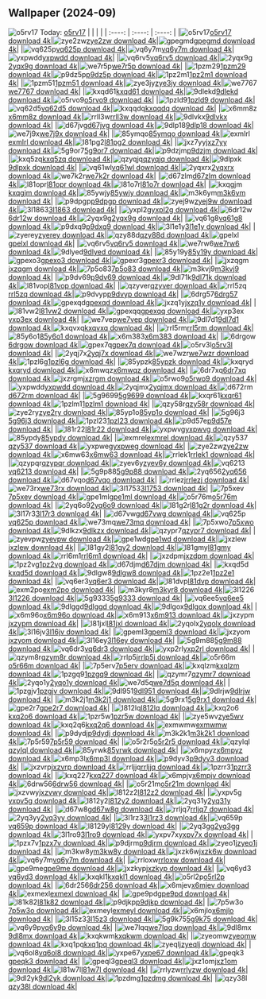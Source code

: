## Wallpaper (2024-09)
![o5rv17](https://w.wallhaven.cc/full/o5/wallhaven-o5rv17.jpg) Today: [o5rv17](https://th.wallhaven.cc/small/o5/o5rv17.jpg)
|      |      |      |
| :----: | :----: | :----: |
|![o5rv17](https://th.wallhaven.cc/small/o5/o5rv17.jpg)[o5rv17 download 4k](https://wallhaven.cc/w/o5rv17)|![zye2zw](https://th.wallhaven.cc/small/zy/zye2zw.jpg)[zye2zw download 4k](https://wallhaven.cc/w/zye2zw)|![gpegmd](https://th.wallhaven.cc/small/gp/gpegmd.jpg)[gpegmd download 4k](https://wallhaven.cc/w/gpegmd)|
|![vq625p](https://th.wallhaven.cc/small/vq/vq625p.jpg)[vq625p download 4k](https://wallhaven.cc/w/vq625p)|![vq6y7m](https://th.wallhaven.cc/small/vq/vq6y7m.jpg)[vq6y7m download 4k](https://wallhaven.cc/w/vq6y7m)|![yxpwdd](https://th.wallhaven.cc/small/yx/yxpwdd.jpg)[yxpwdd download 4k](https://wallhaven.cc/w/yxpwdd)|
|![vq6rv5](https://th.wallhaven.cc/small/vq/vq6rv5.jpg)[vq6rv5 download 4k](https://wallhaven.cc/w/vq6rv5)|![2yqx9g](https://th.wallhaven.cc/small/2y/2yqx9g.jpg)[2yqx9g download 4k](https://wallhaven.cc/w/2yqx9g)|![we7r5p](https://th.wallhaven.cc/small/we/we7r5p.jpg)[we7r5p download 4k](https://wallhaven.cc/w/we7r5p)|
|![1pzm29](https://th.wallhaven.cc/small/1p/1pzm29.jpg)[1pzm29 download 4k](https://wallhaven.cc/w/1pzm29)|![p9dz5p](https://th.wallhaven.cc/small/p9/p9dz5p.jpg)[p9dz5p download 4k](https://wallhaven.cc/w/p9dz5p)|![1pz2m1](https://th.wallhaven.cc/small/1p/1pz2m1.jpg)[1pz2m1 download 4k](https://wallhaven.cc/w/1pz2m1)|
|![1pzm51](https://th.wallhaven.cc/small/1p/1pzm51.jpg)[1pzm51 download 4k](https://wallhaven.cc/w/1pzm51)|![zye3jy](https://th.wallhaven.cc/small/zy/zye3jy.jpg)[zye3jy download 4k](https://wallhaven.cc/w/zye3jy)|![we7767](https://th.wallhaven.cc/small/we/we7767.jpg)[we7767 download 4k](https://wallhaven.cc/w/we7767)|
|![kxqd61](https://th.wallhaven.cc/small/kx/kxqd61.jpg)[kxqd61 download 4k](https://wallhaven.cc/w/kxqd61)|![9dlekd](https://th.wallhaven.cc/small/9d/9dlekd.jpg)[9dlekd download 4k](https://wallhaven.cc/w/9dlekd)|![o5rvo9](https://th.wallhaven.cc/small/o5/o5rvo9.jpg)[o5rvo9 download 4k](https://wallhaven.cc/w/o5rvo9)|
|![1pzld9](https://th.wallhaven.cc/small/1p/1pzld9.jpg)[1pzld9 download 4k](https://wallhaven.cc/w/1pzld9)|![vq62d5](https://th.wallhaven.cc/small/vq/vq62d5.jpg)[vq62d5 download 4k](https://wallhaven.cc/w/vq62d5)|![kxqqdq](https://th.wallhaven.cc/small/kx/kxqqdq.jpg)[kxqqdq download 4k](https://wallhaven.cc/w/kxqqdq)|
|![x6mm8z](https://th.wallhaven.cc/small/x6/x6mm8z.jpg)[x6mm8z download 4k](https://wallhaven.cc/w/x6mm8z)|![rrll3w](https://th.wallhaven.cc/small/rr/rrll3w.jpg)[rrll3w download 4k](https://wallhaven.cc/w/rrll3w)|![9dlvkx](https://th.wallhaven.cc/small/9d/9dlvkx.jpg)[9dlvkx download 4k](https://wallhaven.cc/w/9dlvkx)|
|![d67jvg](https://th.wallhaven.cc/small/d6/d67jvg.jpg)[d67jvg download 4k](https://wallhaven.cc/w/d67jvg)|![9dlp18](https://th.wallhaven.cc/small/9d/9dlp18.jpg)[9dlp18 download 4k](https://wallhaven.cc/w/9dlp18)|![we7j9x](https://th.wallhaven.cc/small/we/we7j9x.jpg)[we7j9x download 4k](https://wallhaven.cc/w/we7j9x)|
|![85ymqo](https://th.wallhaven.cc/small/85/85ymqo.jpg)[85ymqo download 4k](https://wallhaven.cc/w/85ymqo)|![exmlrl](https://th.wallhaven.cc/small/ex/exmlrl.jpg)[exmlrl download 4k](https://wallhaven.cc/w/exmlrl)|![l81pg2](https://th.wallhaven.cc/small/l8/l81pg2.jpg)[l81pg2 download 4k](https://wallhaven.cc/w/l81pg2)|
|![jxz7yy](https://th.wallhaven.cc/small/jx/jxz7yy.jpg)[jxz7yy download 4k](https://wallhaven.cc/w/jxz7yy)|![5g9or7](https://th.wallhaven.cc/small/5g/5g9or7.jpg)[5g9or7 download 4k](https://wallhaven.cc/w/5g9or7)|![p9dzjm](https://th.wallhaven.cc/small/p9/p9dzjm.jpg)[p9dzjm download 4k](https://wallhaven.cc/w/p9dzjm)|
|![kxq5zq](https://th.wallhaven.cc/small/kx/kxq5zq.jpg)[kxq5zq download 4k](https://wallhaven.cc/w/kxq5zq)|![qzyqjq](https://th.wallhaven.cc/small/qz/qzyqjq.jpg)[qzyqjq download 4k](https://wallhaven.cc/w/qzyqjq)|![9dlpxk](https://th.wallhaven.cc/small/9d/9dlpxk.jpg)[9dlpxk download 4k](https://wallhaven.cc/w/9dlpxk)|
|![vq61wl](https://th.wallhaven.cc/small/vq/vq61wl.jpg)[vq61wl download 4k](https://wallhaven.cc/w/vq61wl)|![2yqxrx](https://th.wallhaven.cc/small/2y/2yqxrx.jpg)[2yqxrx download 4k](https://wallhaven.cc/w/2yqxrx)|![we7k2r](https://th.wallhaven.cc/small/we/we7k2r.jpg)[we7k2r download 4k](https://wallhaven.cc/w/we7k2r)|
|![d67zlm](https://th.wallhaven.cc/small/d6/d67zlm.jpg)[d67zlm download 4k](https://wallhaven.cc/w/d67zlm)|![l81opr](https://th.wallhaven.cc/small/l8/l81opr.jpg)[l81opr download 4k](https://wallhaven.cc/w/l81opr)|![l81o7r](https://th.wallhaven.cc/small/l8/l81o7r.jpg)[l81o7r download 4k](https://wallhaven.cc/w/l81o7r)|
|![kxqgjm](https://th.wallhaven.cc/small/kx/kxqgjm.jpg)[kxqgjm download 4k](https://wallhaven.cc/w/kxqgjm)|![85ywjy](https://th.wallhaven.cc/small/85/85ywjy.jpg)[85ywjy download 4k](https://wallhaven.cc/w/85ywjy)|![m3k6ym](https://th.wallhaven.cc/small/m3/m3k6ym.jpg)[m3k6ym download 4k](https://wallhaven.cc/w/m3k6ym)|
|![p9dpgp](https://th.wallhaven.cc/small/p9/p9dpgp.jpg)[p9dpgp download 4k](https://wallhaven.cc/w/p9dpgp)|![zyej9w](https://th.wallhaven.cc/small/zy/zyej9w.jpg)[zyej9w download 4k](https://wallhaven.cc/w/zyej9w)|![3l1863](https://th.wallhaven.cc/small/3l/3l1863.jpg)[3l1863 download 4k](https://wallhaven.cc/w/3l1863)|
|![yxpl2g](https://th.wallhaven.cc/small/yx/yxpl2g.jpg)[yxpl2g download 4k](https://wallhaven.cc/w/yxpl2g)|![6dr12w](https://th.wallhaven.cc/small/6d/6dr12w.jpg)[6dr12w download 4k](https://wallhaven.cc/w/6dr12w)|![2yqx9g](https://th.wallhaven.cc/small/2y/2yqx9g.jpg)[2yqx9g download 4k](https://wallhaven.cc/w/2yqx9g)|
|![vq61g8](https://th.wallhaven.cc/small/vq/vq61g8.jpg)[vq61g8 download 4k](https://wallhaven.cc/w/vq61g8)|![p9dxq9](https://th.wallhaven.cc/small/p9/p9dxq9.jpg)[p9dxq9 download 4k](https://wallhaven.cc/w/p9dxq9)|![3l1e1y](https://th.wallhaven.cc/small/3l/3l1e1y.jpg)[3l1e1y download 4k](https://wallhaven.cc/w/3l1e1y)|
|![zyerey](https://th.wallhaven.cc/small/zy/zyerey.jpg)[zyerey download 4k](https://wallhaven.cc/w/zyerey)|![qzy88d](https://th.wallhaven.cc/small/qz/qzy88d.jpg)[qzy88d download 4k](https://wallhaven.cc/w/qzy88d)|![gpelxl](https://th.wallhaven.cc/small/gp/gpelxl.jpg)[gpelxl download 4k](https://wallhaven.cc/w/gpelxl)|
|![vq6rv5](https://th.wallhaven.cc/small/vq/vq6rv5.jpg)[vq6rv5 download 4k](https://wallhaven.cc/w/vq6rv5)|![we7rw6](https://th.wallhaven.cc/small/we/we7rw6.jpg)[we7rw6 download 4k](https://wallhaven.cc/w/we7rw6)|![9dlyed](https://th.wallhaven.cc/small/9d/9dlyed.jpg)[9dlyed download 4k](https://wallhaven.cc/w/9dlyed)|
|![85y19y](https://th.wallhaven.cc/small/85/85y19y.jpg)[85y19y download 4k](https://wallhaven.cc/w/85y19y)|![gpexo3](https://th.wallhaven.cc/small/gp/gpexo3.jpg)[gpexo3 download 4k](https://wallhaven.cc/w/gpexo3)|![gpexr3](https://th.wallhaven.cc/small/gp/gpexr3.jpg)[gpexr3 download 4k](https://wallhaven.cc/w/gpexr3)|
|![jxzqgm](https://th.wallhaven.cc/small/jx/jxzqgm.jpg)[jxzqgm download 4k](https://wallhaven.cc/w/jxzqgm)|![7p5o83](https://th.wallhaven.cc/small/7p/7p5o83.jpg)[7p5o83 download 4k](https://wallhaven.cc/w/7p5o83)|![m3kvj9](https://th.wallhaven.cc/small/m3/m3kvj9.jpg)[m3kvj9 download 4k](https://wallhaven.cc/w/m3kvj9)|
|![p9dv69](https://th.wallhaven.cc/small/p9/p9dv69.jpg)[p9dv69 download 4k](https://wallhaven.cc/w/p9dv69)|![9dl71k](https://th.wallhaven.cc/small/9d/9dl71k.jpg)[9dl71k download 4k](https://wallhaven.cc/w/9dl71k)|![l81vop](https://th.wallhaven.cc/small/l8/l81vop.jpg)[l81vop download 4k](https://wallhaven.cc/w/l81vop)|
|![qzyver](https://th.wallhaven.cc/small/qz/qzyver.jpg)[qzyver download 4k](https://wallhaven.cc/w/qzyver)|![rrl5zq](https://th.wallhaven.cc/small/rr/rrl5zq.jpg)[rrl5zq download 4k](https://wallhaven.cc/w/rrl5zq)|![p9dvyp](https://th.wallhaven.cc/small/p9/p9dvyp.jpg)[p9dvyp download 4k](https://wallhaven.cc/w/p9dvyp)|
|![6drg57](https://th.wallhaven.cc/small/6d/6drg57.jpg)[6drg57 download 4k](https://wallhaven.cc/w/6drg57)|![gpexqd](https://th.wallhaven.cc/small/gp/gpexqd.jpg)[gpexqd download 4k](https://wallhaven.cc/w/gpexqd)|![jxzq1y](https://th.wallhaven.cc/small/jx/jxzq1y.jpg)[jxzq1y download 4k](https://wallhaven.cc/w/jxzq1y)|
|![l81vw2](https://th.wallhaven.cc/small/l8/l81vw2.jpg)[l81vw2 download 4k](https://wallhaven.cc/w/l81vw2)|![gpexqq](https://th.wallhaven.cc/small/gp/gpexqq.jpg)[gpexqq download 4k](https://wallhaven.cc/w/gpexqq)|![yxp3ex](https://th.wallhaven.cc/small/yx/yxp3ex.jpg)[yxp3ex download 4k](https://wallhaven.cc/w/yxp3ex)|
|![we7vep](https://th.wallhaven.cc/small/we/we7vep.jpg)[we7vep download 4k](https://wallhaven.cc/w/we7vep)|![9dl7d1](https://th.wallhaven.cc/small/9d/9dl7d1.jpg)[9dl7d1 download 4k](https://wallhaven.cc/w/9dl7d1)|![kxqvxq](https://th.wallhaven.cc/small/kx/kxqvxq.jpg)[kxqvxq download 4k](https://wallhaven.cc/w/kxqvxq)|
|![rrl5rm](https://th.wallhaven.cc/small/rr/rrl5rm.jpg)[rrl5rm download 4k](https://wallhaven.cc/w/rrl5rm)|![85y6o1](https://th.wallhaven.cc/small/85/85y6o1.jpg)[85y6o1 download 4k](https://wallhaven.cc/w/85y6o1)|![x6m383](https://th.wallhaven.cc/small/x6/x6m383.jpg)[x6m383 download 4k](https://wallhaven.cc/w/x6m383)|
|![6drgow](https://th.wallhaven.cc/small/6d/6drgow.jpg)[6drgow download 4k](https://wallhaven.cc/w/6drgow)|![gpex7q](https://th.wallhaven.cc/small/gp/gpex7q.jpg)[gpex7q download 4k](https://wallhaven.cc/w/gpex7q)|![o5rv3l](https://th.wallhaven.cc/small/o5/o5rv3l.jpg)[o5rv3l download 4k](https://wallhaven.cc/w/o5rv3l)|
|![2yqj7x](https://th.wallhaven.cc/small/2y/2yqj7x.jpg)[2yqj7x download 4k](https://wallhaven.cc/w/2yqj7x)|![we7wzr](https://th.wallhaven.cc/small/we/we7wzr.jpg)[we7wzr download 4k](https://wallhaven.cc/w/we7wzr)|![1pzl6g](https://th.wallhaven.cc/small/1p/1pzl6g.jpg)[1pzl6g download 4k](https://wallhaven.cc/w/1pzl6g)|
|![85ypzk](https://th.wallhaven.cc/small/85/85ypzk.jpg)[85ypzk download 4k](https://wallhaven.cc/w/85ypzk)|![kxqryd](https://th.wallhaven.cc/small/kx/kxqryd.jpg)[kxqryd download 4k](https://wallhaven.cc/w/kxqryd)|![x6mwqz](https://th.wallhaven.cc/small/x6/x6mwqz.jpg)[x6mwqz download 4k](https://wallhaven.cc/w/x6mwqz)|
|![6dr7xq](https://th.wallhaven.cc/small/6d/6dr7xq.jpg)[6dr7xq download 4k](https://wallhaven.cc/w/6dr7xq)|![jxzrgm](https://th.wallhaven.cc/small/jx/jxzrgm.jpg)[jxzrgm download 4k](https://wallhaven.cc/w/jxzrgm)|![o5rwo9](https://th.wallhaven.cc/small/o5/o5rwo9.jpg)[o5rwo9 download 4k](https://wallhaven.cc/w/o5rwo9)|
|![yxpwdd](https://th.wallhaven.cc/small/yx/yxpwdd.jpg)[yxpwdd download 4k](https://wallhaven.cc/w/yxpwdd)|![2yqjmx](https://th.wallhaven.cc/small/2y/2yqjmx.jpg)[2yqjmx download 4k](https://wallhaven.cc/w/2yqjmx)|![d672rm](https://th.wallhaven.cc/small/d6/d672rm.jpg)[d672rm download 4k](https://wallhaven.cc/w/d672rm)|
|![5g9699](https://th.wallhaven.cc/small/5g/5g9699.jpg)[5g9699 download 4k](https://wallhaven.cc/w/5g9699)|![kxqr61](https://th.wallhaven.cc/small/kx/kxqr61.jpg)[kxqr61 download 4k](https://wallhaven.cc/w/kxqr61)|![1pzlm1](https://th.wallhaven.cc/small/1p/1pzlm1.jpg)[1pzlm1 download 4k](https://wallhaven.cc/w/1pzlm1)|
|![qzy58r](https://th.wallhaven.cc/small/qz/qzy58r.jpg)[qzy58r download 4k](https://wallhaven.cc/w/qzy58r)|![zye2ry](https://th.wallhaven.cc/small/zy/zye2ry.jpg)[zye2ry download 4k](https://wallhaven.cc/w/zye2ry)|![85yp1o](https://th.wallhaven.cc/small/85/85yp1o.jpg)[85yp1o download 4k](https://wallhaven.cc/w/85yp1o)|
|![5g96j3](https://th.wallhaven.cc/small/5g/5g96j3.jpg)[5g96j3 download 4k](https://wallhaven.cc/w/5g96j3)|![1pzl23](https://th.wallhaven.cc/small/1p/1pzl23.jpg)[1pzl23 download 4k](https://wallhaven.cc/w/1pzl23)|![p9d57e](https://th.wallhaven.cc/small/p9/p9d57e.jpg)[p9d57e download 4k](https://wallhaven.cc/w/p9d57e)|
|![l81r22](https://th.wallhaven.cc/small/l8/l81r22.jpg)[l81r22 download 4k](https://wallhaven.cc/w/l81r22)|![yxpwvg](https://th.wallhaven.cc/small/yx/yxpwvg.jpg)[yxpwvg download 4k](https://wallhaven.cc/w/yxpwvg)|![85ypdy](https://th.wallhaven.cc/small/85/85ypdy.jpg)[85ypdy download 4k](https://wallhaven.cc/w/85ypdy)|
|![exmrel](https://th.wallhaven.cc/small/ex/exmrel.jpg)[exmrel download 4k](https://wallhaven.cc/w/exmrel)|![qzy537](https://th.wallhaven.cc/small/qz/qzy537.jpg)[qzy537 download 4k](https://wallhaven.cc/w/qzy537)|![yxpweg](https://th.wallhaven.cc/small/yx/yxpweg.jpg)[yxpweg download 4k](https://wallhaven.cc/w/yxpweg)|
|![zye2zw](https://th.wallhaven.cc/small/zy/zye2zw.jpg)[zye2zw download 4k](https://wallhaven.cc/w/zye2zw)|![x6mw63](https://th.wallhaven.cc/small/x6/x6mw63.jpg)[x6mw63 download 4k](https://wallhaven.cc/w/x6mw63)|![rrlek1](https://th.wallhaven.cc/small/rr/rrlek1.jpg)[rrlek1 download 4k](https://wallhaven.cc/w/rrlek1)|
|![qzypqr](https://th.wallhaven.cc/small/qz/qzypqr.jpg)[qzypqr download 4k](https://wallhaven.cc/w/qzypqr)|![zyev6y](https://th.wallhaven.cc/small/zy/zyev6y.jpg)[zyev6y download 4k](https://wallhaven.cc/w/zyev6y)|![vq6213](https://th.wallhaven.cc/small/vq/vq6213.jpg)[vq6213 download 4k](https://wallhaven.cc/w/vq6213)|
|![5g9p88](https://th.wallhaven.cc/small/5g/5g9p88.jpg)[5g9p88 download 4k](https://wallhaven.cc/w/5g9p88)|![2yq656](https://th.wallhaven.cc/small/2y/2yq656.jpg)[2yq656 download 4k](https://wallhaven.cc/w/2yq656)|![d67vqo](https://th.wallhaven.cc/small/d6/d67vqo.jpg)[d67vqo download 4k](https://wallhaven.cc/w/d67vqo)|
|![rrlezj](https://th.wallhaven.cc/small/rr/rrlezj.jpg)[rrlezj download 4k](https://wallhaven.cc/w/rrlezj)|![we73rx](https://th.wallhaven.cc/small/we/we73rx.jpg)[we73rx download 4k](https://wallhaven.cc/w/we73rx)|![3l1753](https://th.wallhaven.cc/small/3l/3l1753.jpg)[3l1753 download 4k](https://wallhaven.cc/w/3l1753)|
|![7p5xev](https://th.wallhaven.cc/small/7p/7p5xev.jpg)[7p5xev download 4k](https://wallhaven.cc/w/7p5xev)|![gpe1ml](https://th.wallhaven.cc/small/gp/gpe1ml.jpg)[gpe1ml download 4k](https://wallhaven.cc/w/gpe1ml)|![o5r76m](https://th.wallhaven.cc/small/o5/o5r76m.jpg)[o5r76m download 4k](https://wallhaven.cc/w/o5r76m)|
|![2yq6o9](https://th.wallhaven.cc/small/2y/2yq6o9.jpg)[2yq6o9 download 4k](https://wallhaven.cc/w/2yq6o9)|![l81g2r](https://th.wallhaven.cc/small/l8/l81g2r.jpg)[l81g2r download 4k](https://wallhaven.cc/w/l81g2r)|![3l17r3](https://th.wallhaven.cc/small/3l/3l17r3.jpg)[3l17r3 download 4k](https://wallhaven.cc/w/3l17r3)|
|![d67vwg](https://th.wallhaven.cc/small/d6/d67vwg.jpg)[d67vwg download 4k](https://wallhaven.cc/w/d67vwg)|![vq625p](https://th.wallhaven.cc/small/vq/vq625p.jpg)[vq625p download 4k](https://wallhaven.cc/w/vq625p)|![we73mq](https://th.wallhaven.cc/small/we/we73mq.jpg)[we73mq download 4k](https://wallhaven.cc/w/we73mq)|
|![7p5xwo](https://th.wallhaven.cc/small/7p/7p5xwo.jpg)[7p5xwo download 4k](https://wallhaven.cc/w/7p5xwo)|![9dlkzx](https://th.wallhaven.cc/small/9d/9dlkzx.jpg)[9dlkzx download 4k](https://wallhaven.cc/w/9dlkzx)|![qzypr7](https://th.wallhaven.cc/small/qz/qzypr7.jpg)[qzypr7 download 4k](https://wallhaven.cc/w/qzypr7)|
|![zyevpw](https://th.wallhaven.cc/small/zy/zyevpw.jpg)[zyevpw download 4k](https://wallhaven.cc/w/zyevpw)|![gpe1wd](https://th.wallhaven.cc/small/gp/gpe1wd.jpg)[gpe1wd download 4k](https://wallhaven.cc/w/gpe1wd)|![jxzlew](https://th.wallhaven.cc/small/jx/jxzlew.jpg)[jxzlew download 4k](https://wallhaven.cc/w/jxzlew)|
|![l81gy2](https://th.wallhaven.cc/small/l8/l81gy2.jpg)[l81gy2 download 4k](https://wallhaven.cc/w/l81gy2)|![l81gmy](https://th.wallhaven.cc/small/l8/l81gmy.jpg)[l81gmy download 4k](https://wallhaven.cc/w/l81gmy)|![rrl6m1](https://th.wallhaven.cc/small/rr/rrl6m1.jpg)[rrl6m1 download 4k](https://wallhaven.cc/w/rrl6m1)|
|![jxzdpm](https://th.wallhaven.cc/small/jx/jxzdpm.jpg)[jxzdpm download 4k](https://wallhaven.cc/w/jxzdpm)|![1pz2vg](https://th.wallhaven.cc/small/1p/1pz2vg.jpg)[1pz2vg download 4k](https://wallhaven.cc/w/1pz2vg)|![d67djm](https://th.wallhaven.cc/small/d6/d67djm.jpg)[d67djm download 4k](https://wallhaven.cc/w/d67djm)|
|![kxqd5d](https://th.wallhaven.cc/small/kx/kxqd5d.jpg)[kxqd5d download 4k](https://wallhaven.cc/w/kxqd5d)|![9dlgw8](https://th.wallhaven.cc/small/9d/9dlgw8.jpg)[9dlgw8 download 4k](https://wallhaven.cc/w/9dlgw8)|![1pz2e1](https://th.wallhaven.cc/small/1p/1pz2e1.jpg)[1pz2e1 download 4k](https://wallhaven.cc/w/1pz2e1)|
|![vq6er3](https://th.wallhaven.cc/small/vq/vq6er3.jpg)[vq6er3 download 4k](https://wallhaven.cc/w/vq6er3)|![l81dvp](https://th.wallhaven.cc/small/l8/l81dvp.jpg)[l81dvp download 4k](https://wallhaven.cc/w/l81dvp)|![exm2po](https://th.wallhaven.cc/small/ex/exm2po.jpg)[exm2po download 4k](https://wallhaven.cc/w/exm2po)|
|![m3kyr8](https://th.wallhaven.cc/small/m3/m3kyr8.jpg)[m3kyr8 download 4k](https://wallhaven.cc/w/m3kyr8)|![3l1226](https://th.wallhaven.cc/small/3l/3l1226.jpg)[3l1226 download 4k](https://wallhaven.cc/w/3l1226)|![5g9333](https://th.wallhaven.cc/small/5g/5g9333.jpg)[5g9333 download 4k](https://wallhaven.cc/w/5g9333)|
|![vq6ee5](https://th.wallhaven.cc/small/vq/vq6ee5.jpg)[vq6ee5 download 4k](https://wallhaven.cc/w/vq6ee5)|![9dlggd](https://th.wallhaven.cc/small/9d/9dlggd.jpg)[9dlggd download 4k](https://wallhaven.cc/w/9dlggd)|![9dlgox](https://th.wallhaven.cc/small/9d/9dlgox.jpg)[9dlgox download 4k](https://wallhaven.cc/w/9dlgox)|
|![x6m96o](https://th.wallhaven.cc/small/x6/x6m96o.jpg)[x6m96o download 4k](https://wallhaven.cc/w/x6m96o)|![x6m913](https://th.wallhaven.cc/small/x6/x6m913.jpg)[x6m913 download 4k](https://wallhaven.cc/w/x6m913)|![jxzypm](https://th.wallhaven.cc/small/jx/jxzypm.jpg)[jxzypm download 4k](https://wallhaven.cc/w/jxzypm)|
|![l81jxl](https://th.wallhaven.cc/small/l8/l81jxl.jpg)[l81jxl download 4k](https://wallhaven.cc/w/l81jxl)|![2yqolx](https://th.wallhaven.cc/small/2y/2yqolx.jpg)[2yqolx download 4k](https://wallhaven.cc/w/2yqolx)|![3l16jv](https://th.wallhaven.cc/small/3l/3l16jv.jpg)[3l16jv download 4k](https://wallhaven.cc/w/3l16jv)|
|![gpeml3](https://th.wallhaven.cc/small/gp/gpeml3.jpg)[gpeml3 download 4k](https://wallhaven.cc/w/gpeml3)|![jxzyom](https://th.wallhaven.cc/small/jx/jxzyom.jpg)[jxzyom download 4k](https://wallhaven.cc/w/jxzyom)|![3l16ey](https://th.wallhaven.cc/small/3l/3l16ey.jpg)[3l16ey download 4k](https://wallhaven.cc/w/3l16ey)|
|![5g9m88](https://th.wallhaven.cc/small/5g/5g9m88.jpg)[5g9m88 download 4k](https://wallhaven.cc/w/5g9m88)|![vq6dr3](https://th.wallhaven.cc/small/vq/vq6dr3.jpg)[vq6dr3 download 4k](https://wallhaven.cc/w/vq6dr3)|![yxp2rl](https://th.wallhaven.cc/small/yx/yxp2rl.jpg)[yxp2rl download 4k](https://wallhaven.cc/w/yxp2rl)|
|![qzym8r](https://th.wallhaven.cc/small/qz/qzym8r.jpg)[qzym8r download 4k](https://wallhaven.cc/w/qzym8r)|![rrlp5j](https://th.wallhaven.cc/small/rr/rrlp5j.jpg)[rrlp5j download 4k](https://wallhaven.cc/w/rrlp5j)|![o5r66m](https://th.wallhaven.cc/small/o5/o5r66m.jpg)[o5r66m download 4k](https://wallhaven.cc/w/o5r66m)|
|![7p5erv](https://th.wallhaven.cc/small/7p/7p5erv.jpg)[7p5erv download 4k](https://wallhaven.cc/w/7p5erv)|![kxqlzm](https://th.wallhaven.cc/small/kx/kxqlzm.jpg)[kxqlzm download 4k](https://wallhaven.cc/w/kxqlzm)|![1pzgq9](https://th.wallhaven.cc/small/1p/1pzgq9.jpg)[1pzgq9 download 4k](https://wallhaven.cc/w/1pzgq9)|
|![qzymr7](https://th.wallhaven.cc/small/qz/qzymr7.jpg)[qzymr7 download 4k](https://wallhaven.cc/w/qzymr7)|![2yqo1y](https://th.wallhaven.cc/small/2y/2yqo1y.jpg)[2yqo1y download 4k](https://wallhaven.cc/w/2yqo1y)|![we7d5q](https://th.wallhaven.cc/small/we/we7d5q.jpg)[we7d5q download 4k](https://wallhaven.cc/w/we7d5q)|
|![1pzgjv](https://th.wallhaven.cc/small/1p/1pzgjv.jpg)[1pzgjv download 4k](https://wallhaven.cc/w/1pzgjv)|![9dl951](https://th.wallhaven.cc/small/9d/9dl951.jpg)[9dl951 download 4k](https://wallhaven.cc/w/9dl951)|![9dlrjw](https://th.wallhaven.cc/small/9d/9dlrjw.jpg)[9dlrjw download 4k](https://wallhaven.cc/w/9dlrjw)|
|![m3k2j1](https://th.wallhaven.cc/small/m3/m3k2j1.jpg)[m3k2j1 download 4k](https://wallhaven.cc/w/m3k2j1)|![5g9rx1](https://th.wallhaven.cc/small/5g/5g9rx1.jpg)[5g9rx1 download 4k](https://wallhaven.cc/w/5g9rx1)|![gpe2r7](https://th.wallhaven.cc/small/gp/gpe2r7.jpg)[gpe2r7 download 4k](https://wallhaven.cc/w/gpe2r7)|
|![l812lq](https://th.wallhaven.cc/small/l8/l812lq.jpg)[l812lq download 4k](https://wallhaven.cc/w/l812lq)|![kxq2o6](https://th.wallhaven.cc/small/kx/kxq2o6.jpg)[kxq2o6 download 4k](https://wallhaven.cc/w/kxq2o6)|![1pzr5w](https://th.wallhaven.cc/small/1p/1pzr5w.jpg)[1pzr5w download 4k](https://wallhaven.cc/w/1pzr5w)|
|![zye5wv](https://th.wallhaven.cc/small/zy/zye5wv.jpg)[zye5wv download 4k](https://wallhaven.cc/w/zye5wv)|![kxq2q6](https://th.wallhaven.cc/small/kx/kxq2q6.jpg)[kxq2q6 download 4k](https://wallhaven.cc/w/kxq2q6)|![exmwmw](https://th.wallhaven.cc/small/ex/exmwmw.jpg)[exmwmw download 4k](https://wallhaven.cc/w/exmwmw)|
|![p9dydj](https://th.wallhaven.cc/small/p9/p9dydj.jpg)[p9dydj download 4k](https://wallhaven.cc/w/p9dydj)|![m3k2k1](https://th.wallhaven.cc/small/m3/m3k2k1.jpg)[m3k2k1 download 4k](https://wallhaven.cc/w/m3k2k1)|![7p5r59](https://th.wallhaven.cc/small/7p/7p5r59.jpg)[7p5r59 download 4k](https://wallhaven.cc/w/7p5r59)|
|![o5r2r5](https://th.wallhaven.cc/small/o5/o5r2r5.jpg)[o5r2r5 download 4k](https://wallhaven.cc/w/o5r2r5)|![qzylql](https://th.wallhaven.cc/small/qz/qzylql.jpg)[qzylql download 4k](https://wallhaven.cc/w/qzylql)|![85yrwk](https://th.wallhaven.cc/small/85/85yrwk.jpg)[85yrwk download 4k](https://wallhaven.cc/w/85yrwk)|
|![x6mpyz](https://th.wallhaven.cc/small/x6/x6mpyz.jpg)[x6mpyz download 4k](https://wallhaven.cc/w/x6mpyz)|![x6mp3l](https://th.wallhaven.cc/small/x6/x6mp3l.jpg)[x6mp3l download 4k](https://wallhaven.cc/w/x6mp3l)|![p9dyv3](https://th.wallhaven.cc/small/p9/p9dyv3.jpg)[p9dyv3 download 4k](https://wallhaven.cc/w/p9dyv3)|
|![jxzvrp](https://th.wallhaven.cc/small/jx/jxzvrp.jpg)[jxzvrp download 4k](https://wallhaven.cc/w/jxzvrp)|![rrljjq](https://th.wallhaven.cc/small/rr/rrljjq.jpg)[rrljjq download 4k](https://wallhaven.cc/w/rrljjq)|![1pzrr3](https://th.wallhaven.cc/small/1p/1pzrr3.jpg)[1pzrr3 download 4k](https://wallhaven.cc/w/1pzrr3)|
|![kxq227](https://th.wallhaven.cc/small/kx/kxq227.jpg)[kxq227 download 4k](https://wallhaven.cc/w/kxq227)|![x6mpjv](https://th.wallhaven.cc/small/x6/x6mpjv.jpg)[x6mpjv download 4k](https://wallhaven.cc/w/x6mpjv)|![6drw56](https://th.wallhaven.cc/small/6d/6drw56.jpg)[6drw56 download 4k](https://wallhaven.cc/w/6drw56)|
|![o5r21m](https://th.wallhaven.cc/small/o5/o5r21m.jpg)[o5r21m download 4k](https://wallhaven.cc/w/o5r21m)|![jxzvwy](https://th.wallhaven.cc/small/jx/jxzvwy.jpg)[jxzvwy download 4k](https://wallhaven.cc/w/jxzvwy)|![l812z2](https://th.wallhaven.cc/small/l8/l812z2.jpg)[l812z2 download 4k](https://wallhaven.cc/w/l812z2)|
|![yxpv5g](https://th.wallhaven.cc/small/yx/yxpv5g.jpg)[yxpv5g download 4k](https://wallhaven.cc/w/yxpv5g)|![l812y2](https://th.wallhaven.cc/small/l8/l812y2.jpg)[l812y2 download 4k](https://wallhaven.cc/w/l812y2)|![2yq31y](https://th.wallhaven.cc/small/2y/2yq31y.jpg)[2yq31y download 4k](https://wallhaven.cc/w/2yq31y)|
|![d67w8g](https://th.wallhaven.cc/small/d6/d67w8g.jpg)[d67w8g download 4k](https://wallhaven.cc/w/d67w8g)|![rrljq7](https://th.wallhaven.cc/small/rr/rrljq7.jpg)[rrljq7 download 4k](https://wallhaven.cc/w/rrljq7)|![2yq3yy](https://th.wallhaven.cc/small/2y/2yq3yy.jpg)[2yq3yy download 4k](https://wallhaven.cc/w/2yq3yy)|
|![3l1rz3](https://th.wallhaven.cc/small/3l/3l1rz3.jpg)[3l1rz3 download 4k](https://wallhaven.cc/w/3l1rz3)|![vq659p](https://th.wallhaven.cc/small/vq/vq659p.jpg)[vq659p download 4k](https://wallhaven.cc/w/vq659p)|![l8129y](https://th.wallhaven.cc/small/l8/l8129y.jpg)[l8129y download 4k](https://wallhaven.cc/w/l8129y)|
|![2yq3gg](https://th.wallhaven.cc/small/2y/2yq3gg.jpg)[2yq3gg download 4k](https://wallhaven.cc/w/2yq3gg)|![3l1ro9](https://th.wallhaven.cc/small/3l/3l1ro9.jpg)[3l1ro9 download 4k](https://wallhaven.cc/w/3l1ro9)|![yxpv7x](https://th.wallhaven.cc/small/yx/yxpv7x.jpg)[yxpv7x download 4k](https://wallhaven.cc/w/yxpv7x)|
|![1pzx7v](https://th.wallhaven.cc/small/1p/1pzx7v.jpg)[1pzx7v download 4k](https://wallhaven.cc/w/1pzx7v)|![p9djrm](https://th.wallhaven.cc/small/p9/p9djrm.jpg)[p9djrm download 4k](https://wallhaven.cc/w/p9djrm)|![zyeo1j](https://th.wallhaven.cc/small/zy/zyeo1j.jpg)[zyeo1j download 4k](https://wallhaven.cc/w/zyeo1j)|
|![m3kw8y](https://th.wallhaven.cc/small/m3/m3kw8y.jpg)[m3kw8y download 4k](https://wallhaven.cc/w/m3kw8y)|![jxzk6w](https://th.wallhaven.cc/small/jx/jxzk6w.jpg)[jxzk6w download 4k](https://wallhaven.cc/w/jxzk6w)|![vq6y7m](https://th.wallhaven.cc/small/vq/vq6y7m.jpg)[vq6y7m download 4k](https://wallhaven.cc/w/vq6y7m)|
|![rrloxw](https://th.wallhaven.cc/small/rr/rrloxw.jpg)[rrloxw download 4k](https://wallhaven.cc/w/rrloxw)|![gpe9me](https://th.wallhaven.cc/small/gp/gpe9me.jpg)[gpe9me download 4k](https://wallhaven.cc/w/gpe9me)|![jxzkyp](https://th.wallhaven.cc/small/jx/jxzkyp.jpg)[jxzkyp download 4k](https://wallhaven.cc/w/jxzkyp)|
|![vq6yd3](https://th.wallhaven.cc/small/vq/vq6yd3.jpg)[vq6yd3 download 4k](https://wallhaven.cc/w/vq6yd3)|![kxqkl1](https://th.wallhaven.cc/small/kx/kxqkl1.jpg)[kxqkl1 download 4k](https://wallhaven.cc/w/kxqkl1)|![o5rl2p](https://th.wallhaven.cc/small/o5/o5rl2p.jpg)[o5rl2p download 4k](https://wallhaven.cc/w/o5rl2p)|
|![6dr256](https://th.wallhaven.cc/small/6d/6dr256.jpg)[6dr256 download 4k](https://wallhaven.cc/w/6dr256)|![x6mjev](https://th.wallhaven.cc/small/x6/x6mjev.jpg)[x6mjev download 4k](https://wallhaven.cc/w/x6mjev)|![exmexl](https://th.wallhaven.cc/small/ex/exmexl.jpg)[exmexl download 4k](https://wallhaven.cc/w/exmexl)|
|![gpe9pd](https://th.wallhaven.cc/small/gp/gpe9pd.jpg)[gpe9pd download 4k](https://wallhaven.cc/w/gpe9pd)|![l81k82](https://th.wallhaven.cc/small/l8/l81k82.jpg)[l81k82 download 4k](https://wallhaven.cc/w/l81k82)|![p9djkp](https://th.wallhaven.cc/small/p9/p9djkp.jpg)[p9djkp download 4k](https://wallhaven.cc/w/p9djkp)|
|![7p5w3o](https://th.wallhaven.cc/small/7p/7p5w3o.jpg)[7p5w3o download 4k](https://wallhaven.cc/w/7p5w3o)|![exmeyl](https://th.wallhaven.cc/small/ex/exmeyl.jpg)[exmeyl download 4k](https://wallhaven.cc/w/exmeyl)|![x6mjlo](https://th.wallhaven.cc/small/x6/x6mjlo.jpg)[x6mjlo download 4k](https://wallhaven.cc/w/x6mjlo)|
|![3l15z3](https://th.wallhaven.cc/small/3l/3l15z3.jpg)[3l15z3 download 4k](https://wallhaven.cc/w/3l15z3)|![5g9k75](https://th.wallhaven.cc/small/5g/5g9k75.jpg)[5g9k75 download 4k](https://wallhaven.cc/w/5g9k75)|![vq6y9p](https://th.wallhaven.cc/small/vq/vq6y9p.jpg)[vq6y9p download 4k](https://wallhaven.cc/w/vq6y9p)|
|![we7lqq](https://th.wallhaven.cc/small/we/we7lqq.jpg)[we7lqq download 4k](https://wallhaven.cc/w/we7lqq)|![9dl8mx](https://th.wallhaven.cc/small/9d/9dl8mx.jpg)[9dl8mx download 4k](https://wallhaven.cc/w/9dl8mx)|![kxqkwm](https://th.wallhaven.cc/small/kx/kxqkwm.jpg)[kxqkwm download 4k](https://wallhaven.cc/w/kxqkwm)|
|![zyeomw](https://th.wallhaven.cc/small/zy/zyeomw.jpg)[zyeomw download 4k](https://wallhaven.cc/w/zyeomw)|![kxq1pq](https://th.wallhaven.cc/small/kx/kxq1pq.jpg)[kxq1pq download 4k](https://wallhaven.cc/w/kxq1pq)|![zyeqlj](https://th.wallhaven.cc/small/zy/zyeqlj.jpg)[zyeqlj download 4k](https://wallhaven.cc/w/zyeqlj)|
|![vq6ol8](https://th.wallhaven.cc/small/vq/vq6ol8.jpg)[vq6ol8 download 4k](https://wallhaven.cc/w/vq6ol8)|![yxpe67](https://th.wallhaven.cc/small/yx/yxpe67.jpg)[yxpe67 download 4k](https://wallhaven.cc/w/yxpe67)|![gpeqk3](https://th.wallhaven.cc/small/gp/gpeqk3.jpg)[gpeqk3 download 4k](https://wallhaven.cc/w/gpeqk3)|
|![gpeql3](https://th.wallhaven.cc/small/gp/gpeql3.jpg)[gpeql3 download 4k](https://wallhaven.cc/w/gpeql3)|![jxz1om](https://th.wallhaven.cc/small/jx/jxz1om.jpg)[jxz1om download 4k](https://wallhaven.cc/w/jxz1om)|![l81w7l](https://th.wallhaven.cc/small/l8/l81w7l.jpg)[l81w7l download 4k](https://wallhaven.cc/w/l81w7l)|
|![rrlyzw](https://th.wallhaven.cc/small/rr/rrlyzw.jpg)[rrlyzw download 4k](https://wallhaven.cc/w/rrlyzw)|![9dl2yk](https://th.wallhaven.cc/small/9d/9dl2yk.jpg)[9dl2yk download 4k](https://wallhaven.cc/w/9dl2yk)|![1pzdmg](https://th.wallhaven.cc/small/1p/1pzdmg.jpg)[1pzdmg download 4k](https://wallhaven.cc/w/1pzdmg)|
|![qzy38l](https://th.wallhaven.cc/small/qz/qzy38l.jpg)[qzy38l download 4k](https://wallhaven.cc/w/qzy38l)|